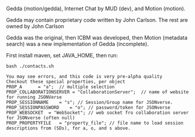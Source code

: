 Gedda (motion/gedda), Internet Chat by MUD (dev), and Motion (motion).

Gedda may contain proprietary code written by John Carlson.  The rest are
owned by John Carlson

Gedda was the original, then ICBM was developed, then Motion (metadata search) was a new implementation of Gedda (incomplete).

First install maven, set JAVA_HOME, then run:
```
bash ./contacts.sh
```

```
You may see errors, and this code is very pre-alpha quality
Checkout these special properties, per object
PROP_A		= "a";  // multiple selection
PROP_COLLABORATIONSERVER = "CollaborationServer";  // name of website for running JSONVerse
PROP_SESSIONNAME	= "s"; // Session/Group name for JSONverse.
PROP_SESSIONPASSWORD	= "o"; // password/token for JSONverse
PROP_WEBSOCKET	= "WebSocket"; // web socket fro collaboration server for JSONverse (often null)
PROP_PROPERTYFILE	= "property_file"; // file name to load session descriptions from (SDs), for a, o, and s above.
```
